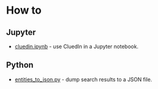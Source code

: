 # How to

## Jupyter

- [cluedin.ipynb](https://github.com/romaklimenko/cluedin/blob/main/howto/jupyter/cluedin.ipynb) - use CluedIn in a Jupyter notebook.

## Python

- [entities_to_json.py](https://github.com/romaklimenko/cluedin/blob/main/howto/python/entities_to_json.py) - dump search results to a JSON file.
